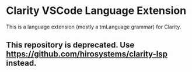 # Clarity VSCode Language Extension

This is a language extension (mostly a tmLanguage grammar)
for Clarity.

## This repository is deprecated. Use https://github.com/hirosystems/clarity-lsp instead.
